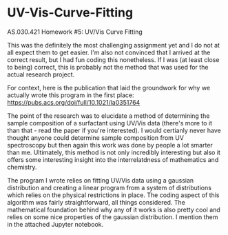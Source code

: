 # UV-Vis-Curve-Fitting
AS.030.421 Homework #5: UV/Vis Curve Fitting

This was the definitely the most challenging assignment yet and I do not at all expect them to get easier. I'm also not convinced that I arrived at the correct result, but I had fun coding this nonetheless. If I was (at least close to being) correct, this is probably not the method that was used for the actual research project.

  For context, here is the publication that laid the groundwork for why we actually wrote this program in the first place: https://pubs.acs.org/doi/full/10.1021/la0351764

  The point of the research was to elucidate a method of determining the sample composition of a surfactant using UV/Vis data (there's more to it than that - read the paper if you're interested). I would certianly never have thought anyone could determine sample composition from UV spectroscopy but then again this work was done by people a lot smarter than me. Ultimately, this method is not only incredibly interesting but also it offers some interesting insight into the interrelatdness of mathematics and chemistry. 
   
  The program I wrote relies on fitting UV/Vis data using a gaussian distribution and creating a linear program from a system of distributions which relies on the physical restrictions in place. The coding aspect of this algorithm was fairly straightforward, all things considered. The mathematical foundation behind why any of it works is also pretty cool and relies on some nice properties of the gaussian distribution. I mention them in the attached Jupyter notebook. 
